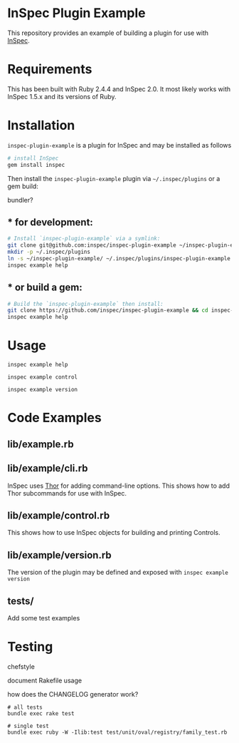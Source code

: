 # InSpec Plugin Example

This repository provides an example of building a plugin for use with [InSpec](https://inspec.io).

# Requirements #

This has been built with Ruby 2.4.4 and InSpec 2.0. It most likely works with InSpec 1.5.x and its versions of Ruby.

# Installation #

`inspec-plugin-example` is a plugin for InSpec and may be installed as follows

```bash
# install InSpec
gem install inspec
```

Then install the `inspec-plugin-example` plugin via `~/.inspec/plugins` or a gem build:

bundler?

## * for development: ##

```bash
# Install `inspec-plugin-example` via a symlink:
git clone git@github.com:inspec/inspec-plugin-example ~/inspec-plugin-example
mkdir -p ~/.inspec/plugins
ln -s ~/inspec-plugin-example/ ~/.inspec/plugins/inspec-plugin-example
inspec example help
```

## * or build a gem: ##

```bash
# Build the `inspec-plugin-example` then install:
git clone https://github.com/inspec/inspec-plugin-example && cd inspec-plugin-example && gem build *gemspec && gem install *gem
inspec example help
```

# Usage #

    inspec example help

    inspec example control

    inspec example version

# Code Examples #

## lib/example.rb ##

## lib/example/cli.rb ##

InSpec uses [Thor](http://whatisthor.com/) for adding command-line options. This shows how to add Thor subcommands for use with InSpec.

## lib/example/control.rb ##

This shows how to use InSpec objects for building and printing Controls.

## lib/example/version.rb ##

The version of the plugin may be defined and exposed with ```inspec example version```

## tests/ ##

Add some test examples

# Testing #

chefstyle

document Rakefile usage

how does the CHANGELOG generator work?

```
# all tests
bundle exec rake test

# single test
bundle exec ruby -W -Ilib:test test/unit/oval/registry/family_test.rb
```
